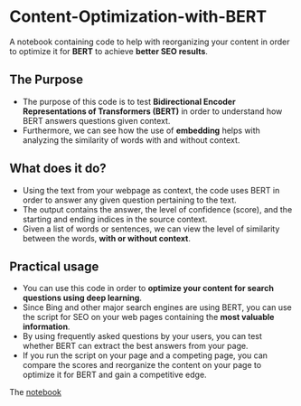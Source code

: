 # Content-Optimization-with-BERT
A notebook containing code to help with reorganizing your content in order to optimize it for **BERT** to achieve **better SEO results**.

## The Purpose
* The purpose of this code is to test **Bidirectional Encoder Representations of Transformers (BERT)** in order to understand how BERT answers questions given context.
* Furthermore, we can see how the use of **embedding** helps with analyzing the similarity of words with and without context.

## What does it do?
* Using the text from your webpage as context, the code uses BERT in order to answer any given question pertaining to the text.
* The output contains the answer, the level of confidence (score), and the starting and ending indices in the source context.
* Given a list of words or sentences, we can view the level of similarity between the words, **with or without context**.

## Practical usage
* You can use this code in order to **optimize your content for search questions using deep learning**.
* Since Bing and other major search engines are using BERT, you can use the script for SEO on your web pages containing the **most valuable information**. 
* By using frequently asked questions by your users, you can test whether BERT can extract the best answers from your page.
* If you run the script on your page and a competing page, you can compare the scores and reorganize the content on your page to optimize it for BERT and gain a competitive edge.

The [notebook](https://colab.research.google.com/drive/1CeyCWuFHdcUoYD6eahhJzZBUVnrbEi7M?authuser=3#scrollTo=ExO6QTfYVS-4) 




